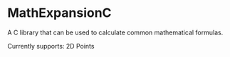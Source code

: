 # MathExpansionC
A C library that can be used to calculate common mathematical formulas.

Currently supports:
2D Points
